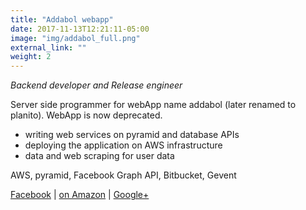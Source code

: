 ```yaml
---
title: "Addabol webapp"
date: 2017-11-13T12:21:11-05:00
image: "img/addabol_full.png"
external_link: ""
weight: 2
---
```


_Backend developer and Release engineer_

Server side programmer for webApp name addabol (later renamed to planito). WebApp is now deprecated.

+ writing web services on pyramid and database APIs
+ deploying the application on AWS infrastructure
+ data and web scraping for user data

AWS, pyramid, Facebook Graph API, Bitbucket, Gevent

[Facebook](https://www.facebook.com/addabol/) | [on Amazon](https://www.amazon.com/AddaBol/dp/B00K1BX8IO) | [Google+](https://plus.google.com/118081514446163970791)
